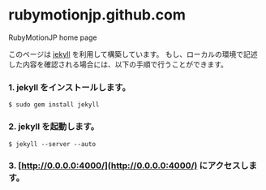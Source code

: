 rubymotionjp.github.com
=======================

RubyMotionJP home page

このページは [jekyll](http://jekyllrb.com/) を利用して構築しています。
もし、ローカルの環境で記述した内容を確認される場合には、以下の手順で行うことができます。

### 1. jekyll をインストールします。

```
$ sudo gem install jekyll
```

### 2. jekyll を起動します。

```
$ jekyll --server --auto
```

### 3. [http://0.0.0.0:4000/](http://0.0.0.0:4000/) にアクセスします。